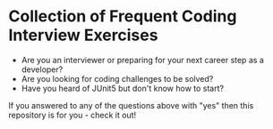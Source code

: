 <h1>Collection of Frequent Coding Interview Exercises</h1>

<ul>
<li>Are you an interviewer or preparing for your next career step as a developer?</li>
<li>Are you looking for coding challenges to be solved?</li> 
<li>Have you heard of JUnit5 but don't know how to start?</li>
</ul>

If you answered to any of the questions above with "yes" then this repository is for you - check it out!

